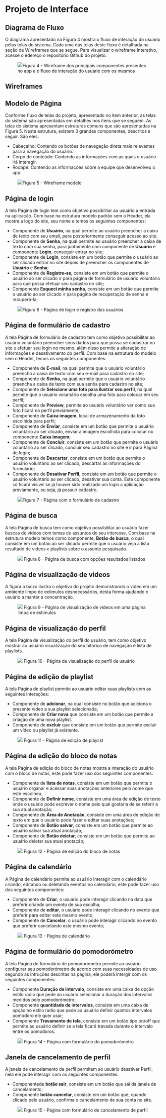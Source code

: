 
# Projeto de Interface

## Diagrama de Fluxo

O diagrama apresentado na Figura 4 mostra o fluxo de interação do usuário pelas telas do sistema. Cada uma das telas deste fluxo é detalhada na seção de Wireframes que se segue. Para visualizar o wireframe interativo, acesse o edereço o repositório Github do projeto.

<figure> 
  <img src="img/diagramaFluxo.png"
    <figcaption>Figura 4 - Wireframe dos principais componentes presentes no app e o fluxo de interação do usuário com os mesmos</figcaption>
</figure>

## Wireframes

## Modelo de Página

Conforme fluxo de telas do projeto, apresentado no item anterior, as telas do sistema são apresentadas em detalhes nos itens que se seguem. As telas do sistema apresentam estruturas comuns que são apresentadas na Figura 5. Nesta estrutura, existem 3 grandes componentes, descritos a seguir. São eles:

- Cabeçalho: Contendo os botões de navegação direta mais relevantes para a navegação do usuário.
- Corpo de conteúdo: Contendo as informações com as quais o usuário irá interagir.
- Rodapé: Contendo as  informações sobre a equipe que desenvolveu o app.

<figure> 
  <img src="img/modelo.png"
    <figcaption>Figura 5 - Wireframe modelo </figcaption>
</figure>

## Página de login
A tela Página de login tem como objetivo possibilitar ao usuário a entrada na aplicação. Com base na estrutura modelo padrão sem o Header, ela mostra a logo do site, seu nome e temos os seguintes componentes:
- Componente de **Usuário**, na qual permite ao usuário preencher a caixa de texto com seu email, para posteriormente conseguir acesso ao site;
- Componente de **Senha**, na qual permite ao usuário preencher a caixa de texto com sua senha, para juntamente com componente de **Usuário** e componente **Login**, conseguir entrar no site;
- Componente de **Login**, consiste em um botão que permite o usuário ao ser clicado entrar no site depois de preencher os componentes de **Usuário** e **Senha**;
- Componente de **Registre-se**, consiste em um botão que permite o usuário ao ser clicado ir para página de formulário de usuário voluntário para que possa efetuar seu cadastro no site;
- Componente **Esqueci minha senha**, consiste em um botão que permite o usuário ao ser clicado ir para página de recuperação de senha e recuperá-la;

<figure> 
  <img src="img/login.png"
    <figcaption>Figura 6 - Página de login e registro dos usuários</figcaption>
</figure> 

## Página de formulário de cadastro
A tela Página de formulário de cadastro tem como objetivo possibilitar ao usuário voluntário preencher seus dados para que possa se cadastrar no site e efetuar seu login no mesmo, além disso permite a alteração de informações e desativamento do perfil. Com base na estrutura do modelo sem o Header, temos os seguintes componentes:
- Componente de **E-mail**, na qual permite que o usuário voluntário preencha a caixa de texto com seu e-mail para cadastro no site;
- Componente de **Senha**, na qual permite que o usuário voluntário preencha a caixa de texto com sua senha para cadastro no site;
- Componente de **Selecione uma foto para ilustrar seu perfil**, na qual permite que o usuário voluntário escolha uma foto para colocar em seu perfil;
- Componente de **Preview**, permite ao usuário voluntário ver como sua foto ficará no perfil previamente;
- Componente de **Caixa imagem**, local de armazenamento da foto escolhida para perfil;
- Componente de **Enviar**, consiste em um botão que permite o usuário voluntário ao ser clicado, enviar a imagem escolhida para colocar no componente **Caixa imagem**;
- Componente de **Concluir**, consiste em um botão que permite o usuário voluntário ao ser clicado, concluir seu cadastro no site e ir para Página de login;
- Componente de **Descartar**, consiste em um botão que permite o usuário voluntário ao ser clicado, descartar as informações do formulário;
- Componente de **Desativar Perfil**, consiste em um botão que permite o usuário voluntário ao ser clicado, desativar sua conta. Este componente só ficará visível se já houver sido realizado um login a aplicação previamente, ou seja, já possuir cadastro. 
<figure> 
  <img src="img/cadastro.png"
    <figcaption>Figura 7 - Página com o formulário de cadastro</figcaption>
</figure> 


## Página de busca
A tela Página de busca tem como objetivo possibilitar ao usuário fazer buscas de videos com temas de assuntos do seu interesse. Com base na estrutura modelo temos como componente, **Botão de busca**, o qual consiste em um botão ao ser clicado permite que o usuário veja a lista resultado de videos e playlists sobre o assunto pesquisado.

<figure> 
  <img src="img/busca.png"
    <figcaption> Figura 8 - Página de busca com opções resultados listados</figcaption>
</figure> 

## Página de visualização de videos
A figura a baixo ilustra o objetivo do projeto demonstrando o video em um ambiente limpo de extimulos desnecessários, desta forma ajudando o usuário a manter a concentração. 

<figure> 
  <img src="img/visuvid.png"
    <figcaption> Figura 9 - Página de visualização de videos em uma página limpa de estimulos</figcaption>
</figure> 

## Página de visualização do perfil 
A tela Página de visualização do perfil do usuário, tem como objetivo mostrar ao usuário visualização do seu hitórico de navegação e lista de playlists. 

<figure> 
  <img src="img/visuperfil.png"
    <figcaption> Figura 10 - Página de visualização do perfil de usuário</figcaption>
</figure> 

## Página de edição de playlist
A tela Página de playlist permite ao usuário editar suas playlists com as seguintes interações:
- Componente de **adcionar**, na qual consiste no botão que adiciona o presente video a sua playlist selecionada; 
- Componente de **Criar nova** que consiste em um botão que permite a criação de uma nova playlist.
- Componente de **excluir** que consiste em um botão que permite excluir um vídeo ou playlist já existente.

<figure> 
  <img src="img/ediplay.png"
    <figcaption> Figura 11 - Página de edição de playlist</figcaption>
</figure> 

## Página de edição do bloco de notas
A tela Página de edição do bloco de notas mostra a interação do usuário com o bloco de notas, este pode fazer uso dos seguintes componentes: 
- Componente de **lista de notas**, consiste em um botão que permite o usuário organar e acessar suas anotações anteriores pelo nome que este escolheu;
- Componente de **Definir nome**, consiste em uma área de edição de texto onde o usuário pode escrever o nome pelo qual gostaria de se referir a sua atual anotação;
- Componente de **Área de Anotação**, consiste em uma área de edição de texto em que o usuário pode fazer e editar suas anotações;
- Componente de **Botão salvar**, consiste em um botão que permite ao usuário salvar sua atual anotação;
- Componente de **Botão deletar**, consiste em um botão que permite ao usuário deletar sua atual anotação;
  
<figure> 
  <img src="img/bloconotas.png"
    <figcaption> Figura 12 - Página de edição do bloco de notas</figcaption>
</figure> 

## Página de calendário
A Página de calendário permite ao usuário interagir com o calendário criando, editando ou deletando eventos no calendário, este pode fazer uso dos seguintes componentes: 
- Componente de **Criar**, o usuário pode interagir clicando na data que preferir criando um evento de sua escolha;
- Componente de **editar**, o usuário pode interagir clicando no evento que preferir para editar este mesmo evento;
- Componente de **Cancelar**, o usuário pode interagir clicando no evento que preferir cancelando este mesmo evento;

<figure> 
  <img src="img/calendario.png"
    <figcaption> Figura 13 - Página de calendário</figcaption>
</figure> 

## Página de formulário do pomodorómetro
A tela Página de formulário de pomodorómetro permite ao usuário configurar seu pomodorómetro de acordo com suas necessidades de uso segundo as intruções descritas na página, ele poderá intergir com os seguintes componentes: 
- Componente **Duração de intervalo**, consiste em uma caixa de opção estilo radio que pede ao usuário selecionar a duração dos intervalos medidos pelo pomodorómetro;
- Componente **quantidade de intervalos**, consiste em uma caixa de opção no estilo radio que pede ao usuário definir quantos intervalos pomodoro ele quer usar;
- Componente **Travamento de tela**, consiste em um botão tipo on/off que permite ao usuário definir se a tela ficará travada durante o intervalo entre os pomodoros.

<figure> 
  <img src="img/pomodo.png"
    <figcaption> Figura 14 - Página com formulário do pomodorómetro</figcaption>
</figure> 

## Janela de cancelamento de perfil
A janela de cancelamento de perfil permitem ao usuário desativar Perfil, nela ele pode interagir com os seguintes componentes: 
- Componentede **botão sair**, consiste em um botão que sai da janela de cancelamento;
- Componente **botão cancelar**, consiste em um botão que, quando clicado pelo usuário, confirma o cancelamento de sua conta no site.

<figure> 
  <img src="img/cancela.png"
    <figcaption> Figura 15 - Página com formulário de cancelamento de perfil</figcaption>
</figure> 
